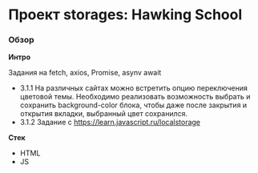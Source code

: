 # Проект storages: Hawking School

### Обзор

**Интро**

Задания на fetch, axios, Promise, asynv await
- 3.1.1 На различных сайтах можно встретить опцию переключения цветовой темы. Необходимо реализовать возможность выбрать и сохранить background-color блока, чтобы даже после закрытия и открытия вкладки, выбранный цвет сохранился.
- 3.1.2 Задание с https://learn.javascript.ru/localstorage

**Стек**
- HTML
- JS
